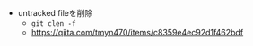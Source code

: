 * untracked fileを削除 
    * ``` git clen -f ```
    * https://qiita.com/tmyn470/items/c8359e4ec92d1f462bdf